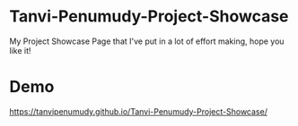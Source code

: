 # Tanvi-Penumudy-Project-Showcase
My Project Showcase Page that I've put in a lot of effort making, hope you like it!

# Demo
https://tanvipenumudy.github.io/Tanvi-Penumudy-Project-Showcase/
